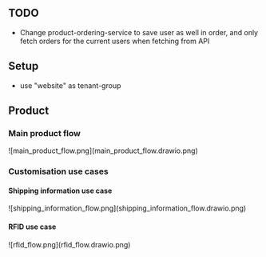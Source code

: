 <h2>TODO</h2>

<ul>
    <li>Change product-ordering-service to save user as well in order, and only fetch orders for the current users when fetching from API</li>
</ul>

<h2>Setup</h2>
<ul>
  <li>use "website" as tenant-group</li>
</ul>


<h2>Product</h2>
<h3>Main product flow</h3>
![main_product_flow.png](main_product_flow.drawio.png)
<h3>Customisation use cases</h3>
<h4>Shipping information use case</h4>
![shipping_information_flow.png](shipping_information_flow.drawio.png)
<h4>RFID use case</h4>
![rfid_flow.png](rfid_flow.drawio.png)
